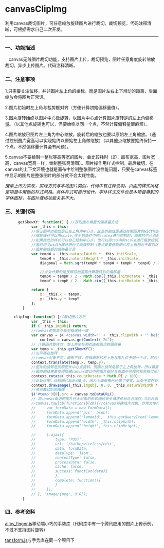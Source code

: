 # canvasClipImg
利用canvas裁切图片，可任意缩放旋转图片进行裁切，裁切预览，代码注释清晰，可根据需求自己二次开发。

---

### 一、功能描述
    canvas无线图片裁切功能，支持图片上传，裁切预览，图片任意角度旋转缩放裁切，异步上传图片。代码注释清晰。

### 二、注意事项 
1.只需要关注位移，并非图片左上角的坐标，而是图片左右上下滑动的距离，后面缩放会将图片正常话。

2.图片初始时左上角与裁剪框对齐（方便计算初始偏移量值）。

3.图片旋转始终以图片中心做旋转，以图片中心点计算图片旋转是的左上角偏移量。（以其他点旋转也可以，但要始终以同一个点，不然计算偏移量很麻烦）。

4.图片缩放已图片左上角为中心缩放，旋转后的缩放也要以原始左上角缩放。（通过控制图片宽高可以实现始终以原始左上角做缩放）（以其他点缩放要始终保持一个点，不然偏移量计算会有问题）。

5.canvas不要绘制一整张等高等宽的图片，会比较耗时（即：画布宽高，图片宽高，canvas宽高一样，绘制整张高清图）。图片操作用样式控制，最后裁切，在canvas的上下文环境也就是画布中绘制整张图片没性能问题，只要在canvas标签中显示的图片是整张图片的部分就不会太耗性能。

*搜索上传为实现，实现方式与本地图片类似，代码中有注释说明，页面的样式风格是项目中用到的样式风格。具体样式可自行设计。字体样式文件也是本项目用到的字体图标，与图片裁切功能关系不大。*

### 三、关键代码
``` javascript
      getSkewXY: function() { //获取画布需要的偏移量方法
			var _this = this;
			//保证图片的缩放是已左上角为中心点，此处的缩放是通过控制图片的width值进行的，可以保证以左上角为中心的。
			//缩放操作可以用scale,在手势插件中的scalex进行控制时，缩放的中心点是不定的，根据手势的变化而变化，无法进行计算，
			//如果此处的样式可以自己控制中心点，也可以用css中的scale进行缩放控制。
			//暂时用了width属性进行了缩放控制（重点是要获取图片左上角相对于裁剪区的坐标位置）
			//图片缩放后的偏移量计算
			var tempW = _this.naturalWidth * _this.initScale,
				tempH = _this.naturalHeight * _this.initScale,
				diagonal = Math.sqrt(tempW * tempW + tempH * tempH) / 2, //对角线长度的一半

				//此处计算的是按照初始宽高计算旋转后的偏移量
				tempX = tempW / 2 - Math.cos((_this.initRotate + _this.countRotate) * Math.PI / 180) * diagonal,
				tempY = tempH / 2 - Math.sin((_this.initRotate + _this.countRotate) * Math.PI / 180) * diagonal;

			return {
				x: _this.x + tempX,
				y: _this.y + tempY
			};
		}
    
    clipImg: function() {//裁切图片方法
			var _this = this;
			if (!_this.imgObj) return;
			//canvas的宽高与裁剪框保持一致
			var canvas = $('<canvas width="' + _this.clipWith + '" height="' + _this.clipHeight + '"></canvas>')[0],
				context = canvas.getContext('2d');
			// 计算图片旋转时，左上角坐标相对画布圆点的偏移量
			var temp = _this.getSkewXY();
			//先平移在旋转
			//canvas对象不变，画布平移，使得画布的左上角与图片位于同一个点，然后旋转画布，达到裁剪看中看到的图片部分与canvas绘制的部分一致
			context.translate(temp.x, temp.y);
			//图片的旋转是按照图片中心点旋转，而画布旋转是基于左上角旋转，所以需要先计算偏移量，在旋转
			//最终的结果要使得隐藏canvas窗口中的图片部分与页面中可视的裁剪框可见的图片部分保持一致，才能得到正确的裁剪图片
			context.rotate(_this.countRotate * Math.PI / 180);
			//此处绘图，绘制图片起始点0,0，因为上面画布已经做了便宜，此处不需在处理。将图像绘制在调整后的画布上
			context.drawImage(_this.imgObj, 0, 0, _this.naturalWidth * _this.initScale, _this.naturalHeight * _this.initScale);
			//预览裁切后的图像
			$('#temp')[0].src = canvas.toDataURL();
			// 将canvas裁切的图片已大对象的形式通过异步请求传给后台保存,与后台自行配合实现
			//canvas.toBlob(function(blob){//canvas转换成大对象，作为文件存储
			//     var formData = new FormData();
			//     formData.append('pic', blob);
			//     formData.append('lemmaId', _this.getQueryItem('lemmaId'));
			//     formData.append('width', _this.clipWith);
			//     formData.append('height',_this.clipHeight);

			//     $.ajax({
			//         type: 'POST',
			//         url: '/baike/wireless/edit',
			//         data: formData,
			//         dataType: 'json',
			//         contentType: false,
			//         processData: false,
			//         cache: false,
			//         success: function(data){
			//         },
			//         complete: function(){
			//         }
			//     });
			// }, 'image/jpeg', 0.85);
		}
```


### 四、参考资料
[alloy_finger.js](https://github.com/AlloyTeam/AlloyFinger)移动端小巧的手势库（代码库中有一个腾讯应用的图片上传示例，不过不支持图片旋转）

[tansform.js](https://github.com/AlloyTeam/AlloyFinger/tree/master/transformjs)与手势库在同一个项目下
